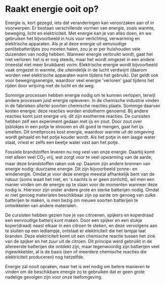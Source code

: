 # Raakt energie ooit op?
Energie is, kort gezegd, iets dat veranderingen kan veroorzaken aan of in voorwerpen. Er bestaan verschillende vormen van energie, zoals warmte, beweging, licht en elektriciteit. Met energie kan je van alles doen, en we gebruiken het bijvoorbeeld in huis voor verlichting, verwarming en elektrische apparaten. Als je al deze energie uit eenvoudige penlitebatterijtjes zou moeten halen, zou je er per huishouden vele duizenden van nodig hebben. Wanneer energie verbruikt wordt, gaat het niet verloren: het is er nog steeds, maar het wordt omgezet in een andere (meestal niet meer bruikbare) vorm. Elektrische energie wordt bijvoorbeeld vaak omgezet in warmte, die uiteindelijk in de lucht verdwijnt (daarom worden veel elektrische apparaten warm tijdens het gebruik). Dat geldt ook voor bewegingsenergie, waardoor veel energie 'verloren' gaat tijdens het rijden door wrijving met de lucht en de weg.

Sommige processen hebben energie nodig om te kunnen verlopen, terwijl andere processen juist energie opleveren. In de chemische industrie vinden in de fabrieken allerlei soorten chemische reacties plaats. Sommige daarvan kosten energie: deze reacties worden endotherm genoemd. Bij andere reacties komt juist energie vrij: dit zijn exotherme reacties. De cursisten hebben zelf een experiment gedaan met ijs en zout. Door zout over ijsblokjes in een potje te strooien en dit goed te mengen, gaat het ijs smelten. Dit smeltproces kost energie, waardoor warmte uit de omgeving wordt gehaald en het potje kouder wordt. Als het potje in een laagje water staat, vriest er zelfs een beetje water vast aan het potje.

Fossiele brandstoffen leveren nu nog veel van onze energie. Daarbij komt niet alleen veel CO<sub>2</sub> vrij, wat zorgt voor te veel opwarming van de aarde, maar deze brandstoffen raken ook op. Daarom zijn andere bronnen van energie nodig: duurzame energie. Dit zijn bijvoorbeeld zonne- en windenergie. Omdat je voor deze energie meestal afhankelijk bent van de natuur (soms waait het niet, en 's nachts is er geen zonlicht), wil men een manier vinden om de energie op te slaan voor de momenten wanneer deze nodig is. Hiervoor zijn onder andere grote en sterke batterijen nodig. Omdat er niet genoeg materialen beschikbaar zijn op aarde om genoeg van zulke batterijen te maken, is men bezig om nieuwe soorten batterijen te ontwikkelen van andere materialen.

De cursisten hebben gezien hoe je van citroenen, spijkers en koperdraad een eenvoudige batterij kunt maken. Door een spijker en een stukje koper(draad) naast elkaar in een citroen te steken, en deze vervolgens aan te sluiten op een ledlampje, ontstaat er elektriciteit die het lampje laat branden. Deze elektriciteit komt uit een chemische reactie tussen het zink van de spijker en het zuur uit de citroen. Dit principe werd gebruikt in de allereerste batterijen die ontdekt zijn, maar tegenwoordig zijn batterijen veel ingewikkelder, al is de basis (een of meerdere chemische reacties die elektriciteit produceren) nog hetzelfde.

Energie zal nooit opraken, maar het is wel nodig om betere manieren te vinden om de beschikbare energie zo te gebruiken dat er geen grote nadelige gevolgen zijn voor onze leefomgeving.
